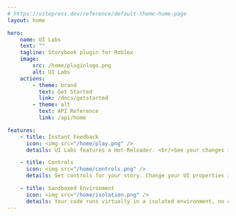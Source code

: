 ```yaml
---
# https://vitepress.dev/reference/default-theme-home-page
layout: home

hero:
    name: UI Labs
    text: ""
    tagline: Storybook plugin for Roblox
    image:
        src: /home/pluginlogo.png
        alt: UI Labs
    actions:
        - theme: brand
          text: Get Started
          link: /docs/getstarted
        - theme: alt
          text: API Reference
          link: /api/home

features:
    - title: Instant Feedback
      icon: <img src="/home/play.png" />
      details: UI Labs features a Hot-Reloader. <br/>See your changes in real-time.

    - title: Controls
      icon: <img src="/home/controls.png" />
      details: Set controls for your story. Change your UI properties instantly.

    - title: Sandboxed Environment
      icon: <img src="/home/isolation.png" />
      details: Your code runs virtually in a isolated environment, no conflicts or side effects. Dont need to worry about resetting your code.
---
```

